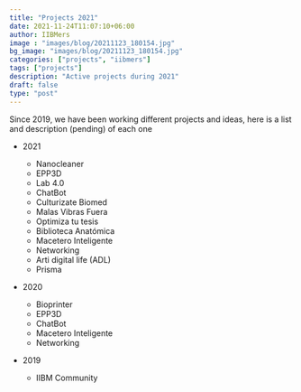 ```yaml
---
title: "Projects 2021"
date: 2021-11-24T11:07:10+06:00
author: IIBMers
image : "images/blog/20211123_180154.jpg"
bg_image: "images/blog/20211123_180154.jpg"
categories: ["projects", "iibmers"]
tags: ["projects"]
description: "Active projects during 2021"
draft: false
type: "post"
---
```



Since 2019, we have been working different projects and ideas, here is a list and description (pending) of each one

* 2021
  - Nanocleaner
  - EPP3D
  - Lab 4.0
  - ChatBot
  - Culturizate Biomed
  - Malas Vibras Fuera
  - Optimiza tu tesis
  - Biblioteca Anatómica
  - Macetero Inteligente
  - Networking
  - Arti digital life (ADL)
  - Prisma



* 2020
  - Bioprinter
  - EPP3D
  - ChatBot
  - Macetero Inteligente
  - Networking



* 2019
    - IIBM Community